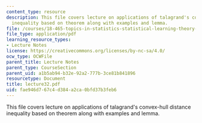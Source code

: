 ```yaml
---
content_type: resource
description: This file covers lecture on applications of talagrand's convex-hull distance
  inequality based on theorem along with examples and lemma.
file: /courses/18-465-topics-in-statistics-statistical-learning-theory-spring-2007/fae946d767c4d384a2ca0bfd37b3feb6_lecture32.pdf
file_type: application/pdf
learning_resource_types:
- Lecture Notes
license: https://creativecommons.org/licenses/by-nc-sa/4.0/
ocw_type: OCWFile
parent_title: Lecture Notes
parent_type: CourseSection
parent_uid: a1b5ab94-b32e-92a2-777b-3ce81b841896
resourcetype: Document
title: lecture32.pdf
uid: fae946d7-67c4-d384-a2ca-0bfd37b3feb6
---
```

This file covers lecture on applications of talagrand's convex-hull distance inequality based on theorem along with examples and lemma.